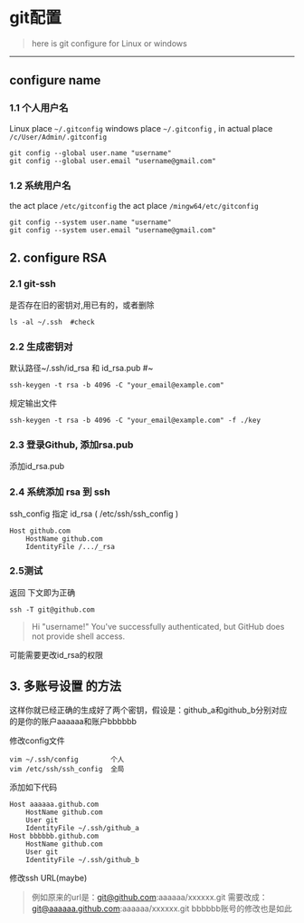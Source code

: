 # git配置

> here is git configure for Linux or windows

---

## configure name

### 1.1 个人用户名
Linux place  ` ~/.gitconfig `
windows place  ` ~/.gitconfig ` , in actual place  ` /c/User/Admin/.gitconfig `

    git config --global user.name "username"
    git config --global user.email "username@gmail.com"


### 1.2 系统用户名
the act place  ` /etc/gitconfig `
the act place  ` /mingw64/etc/gitconfig `

    git config --system user.name "username"
    git config --system user.email "username@gmail.com"



## 2. configure RSA

### 2.1 git-ssh
是否存在旧的密钥对,用已有的，或者删除

    ls -al ~/.ssh  #check


### 2.2 生成密钥对
默认路径~/.ssh/id_rsa	和	id_rsa.pub  #~

	ssh-keygen -t rsa -b 4096 -C "your_email@example.com"

规定输出文件

	ssh-keygen -t rsa -b 4096 -C "your_email@example.com" -f ./key


### 2.3 登录Github, 添加rsa.pub
添加id_rsa.pub


### 2.4 系统添加 rsa 到 ssh
ssh_config 指定 id_rsa ( /etc/ssh/ssh_config )

```shell 
Host github.com
    HostName github.com
    IdentityFile /.../_rsa
```


### 2.5测试
返回 下文即为正确

    ssh -T git@github.com
>Hi "username!" You've successfully authenticated, but GitHub does not provide shell access.

可能需要更改id_rsa的权限



## 3. 多账号设置 的方法

这样你就已经正确的生成好了两个密钥，假设是：github_a和github_b分别对应的是你的账户aaaaaa和账户bbbbbb

修改config文件

	vim ~/.ssh/config        个人
	vim /etc/ssh/ssh_config  全局


添加如下代码

```shell
Host aaaaaa.github.com
	HostName github.com
	User git
 	IdentityFile ~/.ssh/github_a
Host bbbbbb.github.com
	HostName github.com
	User git
	IdentityFile ~/.ssh/github_b
```

修改ssh URL(maybe)

> 例如原来的url是：git@github.com:aaaaaa/xxxxxx.git
> 需要改成：git@aaaaaa.github.com:aaaaaa/xxxxxx.git
> bbbbbb账号的修改也是如此


